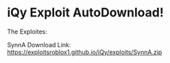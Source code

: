 # iQy Exploit AutoDownload!
The Exploites:

SynnA Download Link: https://exploitsroblox1.github.io/iQy/exploits/SynnA.zip
